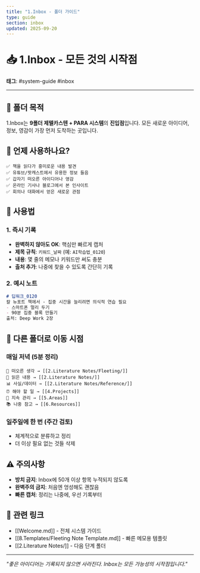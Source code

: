 ```yaml
---
title: "1.Inbox - 폴더 가이드"
type: guide
section: inbox
updated: 2025-09-20
---
```


# 📥 1.Inbox - 모든 것의 시작점

**태그**: #system-guide #inbox

---

## 📖 폴더 목적

1.Inbox는 **9폴더 제텔카스텐 + PARA 시스템**의 **진입점**입니다. 모든 새로운 아이디어, 정보, 영감이 가장 먼저 도착하는 곳입니다.

## 🎯 언제 사용하나요?

```
✅ 책을 읽다가 흥미로운 내용 발견
✅ 유튜브/팟캐스트에서 유용한 정보 들음
✅ 갑자기 떠오른 아이디어나 영감
✅ 온라인 기사나 블로그에서 본 인사이트
✅ 회의나 대화에서 얻은 새로운 관점
```

## 📝 사용법

### 1. 즉시 기록
- **완벽하지 않아도 OK**: 핵심만 빠르게 캡처
- **제목 규칙**: `키워드_날짜` (예: `AI학습법_0120`)
- **내용**: 몇 줄의 메모나 키워드만 써도 충분
- **출처 추가**: 나중에 찾을 수 있도록 간단히 기록

### 2. 예시 노트
```markdown
# 딥워크_0120
칼 뉴포트 책에서 - 집중 시간을 늘리려면 의식적 연습 필요
- 스마트폰 멀리 두기
- 90분 집중 블록 만들기
출처: Deep Work 2장
```

## 🔄 다른 폴더로 이동 시점

### 매일 저녁 (5분 정리)
```
💭 떠오른 생각 → [[2.Literature Notes/Fleeting/]]
📖 읽은 내용 → [[2.Literature Notes/]]
📊 사실/데이터 → [[2.Literature Notes/Reference/]]
⏰ 해야 할 일 → [[4.Projects]]
🔄 지속 관리 → [[5.Areas]]
📚 나중 참고 → [[6.Resources]]
```

### 일주일에 한 번 (주간 검토)
- 체계적으로 분류하고 정리
- 더 이상 필요 없는 것들 삭제

## ⚠️ 주의사항

- **방치 금지**: Inbox에 50개 이상 항목 누적되지 않도록
- **완벽주의 금지**: 처음엔 엉성해도 괜찮음
- **빠른 캡처**: 정리는 나중에, 우선 기록부터

## 🔗 관련 링크

- [[Welcome.md]] - 전체 시스템 가이드
- [[8.Templates/Fleeting Note Template.md]] - 빠른 메모용 템플릿
- [[2.Literature Notes/]] - 다음 단계 폴더

---

*"좋은 아이디어는 기록되지 않으면 사라진다. Inbox는 모든 가능성의 시작점입니다."*
